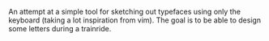 An attempt at a simple tool for sketching out typefaces using only the keyboard (taking a lot inspiration from vim). The goal is to be able to design some letters during a trainride.

